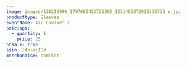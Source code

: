 ```yaml
---
image: images/130219896_1797680423723205_1631463072919335733_n.jpg
producttype: Sleeves
eventName: Air Comiket 2
pricings:
  - quantity: 1
    price: 25
onsale: true
asin: J4nlojIGd
merchandise: comiket
---
```

